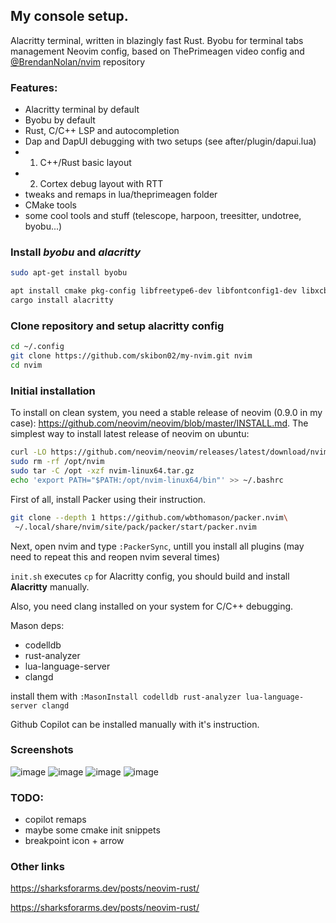 ## My console setup. 
Alacritty terminal, written in blazingly fast Rust.
Byobu for terminal tabs management
Neovim config, based on ThePrimeagen video config and [@BrendanNolan/nvim](https://github.com/BrendanNolan/nvim) repository

### Features:
- Alacritty terminal by default
- Byobu by default
- Rust, C/C++ LSP and autocompletion
- Dap and DapUI debugging with two setups (see after/plugin/dapui.lua)
- 1. C++/Rust basic layout
- 2. Cortex debug layout with RTT
- tweaks and remaps in lua/theprimeagen folder
- CMake tools
- some cool tools and stuff (telescope, harpoon, treesitter, undotree, byobu...)

### Install *byobu* and *alacritty*
```bash
sudo apt-get install byobu
```

```bash
apt install cmake pkg-config libfreetype6-dev libfontconfig1-dev libxcb-xfixes0-dev libxkbcommon-dev python3
cargo install alacritty
```

### Clone repository and setup alacritty config
```bash
cd ~/.config
git clone https://github.com/skibon02/my-nvim.git nvim
cd nvim

```

### Initial installation
To install on clean system, you need a stable release of neovim (0.9.0 in my case): https://github.com/neovim/neovim/blob/master/INSTALL.md.
The simplest way to install latest release of neovim on ubuntu:
```bash
curl -LO https://github.com/neovim/neovim/releases/latest/download/nvim-linux64.tar.gz
sudo rm -rf /opt/nvim
sudo tar -C /opt -xzf nvim-linux64.tar.gz
echo 'export PATH="$PATH:/opt/nvim-linux64/bin"' >> ~/.bashrc
```
First of all, install Packer using their instruction.
```bash
git clone --depth 1 https://github.com/wbthomason/packer.nvim\
 ~/.local/share/nvim/site/pack/packer/start/packer.nvim
```
Next, open nvim and type `:PackerSync`, untill you install all plugins (may need to repeat this and reopen nvim several times)


`init.sh` executes `cp` for Alacritty config, you should build and install **Alacritty** manually.

Also, you need clang installed on your system for C/C++ debugging.

Mason deps:
- codelldb
- rust-analyzer
- lua-language-server
- clangd

install them with `:MasonInstall codelldb rust-analyzer lua-language-server clangd`

Github Copilot can be installed manually with it's instruction.
### Screenshots
![image](https://user-images.githubusercontent.com/25740003/234578579-02dfed3a-84f2-4b0c-83d5-5d2041c01ba8.png)
![image](https://user-images.githubusercontent.com/25740003/234580027-289ab9c4-805e-4e6d-a7d8-ed846228aadb.png)
![image](https://user-images.githubusercontent.com/25740003/234606380-88090838-5e09-456e-8b1d-68b62bddb7a8.png)
![image](https://user-images.githubusercontent.com/25740003/234607716-24c2a0cb-0972-48cf-9cc4-8d37fd85e682.png)



### TODO:
- copilot remaps
- maybe some cmake init snippets
- breakpoint icon + arrow

### Other links
https://sharksforarms.dev/posts/neovim-rust/

https://sharksforarms.dev/posts/neovim-rust/
